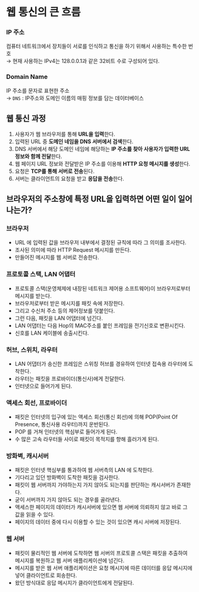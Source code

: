 # 웹 통신의 큰 흐름

### IP 주소
컴퓨터 네트워크에서 장치들이 서로를 인식하고 통신을 하기 위해서 사용하는 특수한 번호</br>
→ 현재 사용하는 IPv4는 128.0.0.1과 같은 32비트 수로 구성되어 있다.

### Domain Name
IP 주소를 문자로 표현한 주소</br>
→ `DNS` : IP주소와 도메인 이름의 매핑 정보를 담는 데이터베이스

## 웹 통신 과정
1. 사용자가 웹 브라우저를 통해 **URL을 입력**한다.
2. 입력된 URL 중 **도메인 네임을 DNS 서버에서 검색**한다.
3. DNS 서버에서 해당 도메인 네임에 해당하는 **IP 주소를 찾아 사용자가 입력한 URL 정보와 함께 전달**한다.
4. 웹 페이지 URL 정보와 전달받은 IP 주소를 이용해 **HTTP 요청 메시지를 생성**한다.
5. 요청은 **TCP를 통해 서버로 전송**된다.
6. 서버는 클라이언트의 요청을 받고 **응답을 전송**한다.

## 브라우저의 주소창에 특정 URL을 입력하면 어떤 일이 일어나는가?

### 브라우저
- URL 에 입력된 값을 브라우저 내부에서 결정된 규칙에 따라 그 의미를 조사한다.
- 조사된 의미에 따라 HTTP Request 메시지를 만든다.
- 만들어진 메시지를 웹 서버로 전송한다.

### 프로토콜 스택, LAN 어댑터
- 프로토콜 스택(운영체제에 내장된 네트워크 제어용 소프트웨어)이 브라우저로부터 메시지를 받는다.
- 브라우저로부터 받은 메시지를 패킷 속에 저장한다. 
- 그리고 수신처 주소 등의 제어정보를 덧붙인다.
- 그런 다음, 패킷을 LAN 어댑터에 넘긴다.
- LAN 어댑터는 다음 Hop의 MAC주소를 붙인 프레임을 전기신호로 변환시킨다.
- 신호를 LAN 케이블에 송출시킨다.

### 허브, 스위치, 라우터
- LAN 어댑터가 송신한 프레임은 스위칭 허브를 경유하여 인터넷 접속용 라우터에 도착한다.
- 라우터는 패킷을 프로바이더(통신사)에게 전달한다.
- 인터넷으로 들어가게 된다.

### 액세스 회선, 프로바이더
- 패킷은 인터넷의 입구에 있는 액세스 회선(통신 회선)에 의해 POP(Point Of Presence, 통신사용 라우터)까지 운반된다.
- POP 를 거쳐 인터넷의 핵심부로 들어가게 된다.
- 수 많은 고속 라우터들 사이로 패킷이 목적지를 향해 흘러가게 된다.

### 방화벽, 캐시서버
- 패킷은 인터넷 핵심부를 통과하여 웹 서버측의 LAN 에 도착한다.
- 기다리고 있던 방화벽이 도착한 패킷을 검사한다.
- 패킷이 웹 서버까지 가야하는지 가지 않아도 되는지를 판단하는 캐시서버가 존재한다.
- 굳이 서버까지 가지 않아도 되는 경우를 골라낸다.
- 액세스한 페이지의 데이터가 캐시서버에 있으면 웹 서버에 의뢰하지 않고 바로 그 값을 읽을 수 있다.
- 페이지의 데이터 중에 다시 이용할 수 있는 것이 있으면 캐시 서버에 저장된다.

### 웹 서버
- 패킷이 물리적인 웹 서버에 도착하면 웹 서버의 프로토콜 스택은 패킷을 추출하여 메시지를 복원하고 웹 서버 애플리케이션에 넘긴다.
- 메시지를 받은 웹 서버 애플리케이션은 요청 메시지에 따른 데이터를 응답 메시지에 넣어 클라이언트로 회송한다.
- 왔던 방식대로 응답 메시지가 클라이언트에게 전달된다.